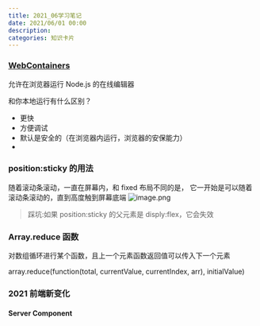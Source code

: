 ```yaml
---
title: 2021_06学习笔记
date: 2021/06/01 00:00
description:
categories: 知识卡片
---
```

### [WebContainers](https://cloud.tencent.com/developer/news/831336)
允许在浏览器运行 Node.js 的在线编辑器

和你本地运行有什么区别？
* 更快
* 方便调试
* 默认是安全的（在浏览器内运行，浏览器的安保能力）
* 
### position:sticky 的用法
随着滚动条滚动，一直在屏幕内，和 fixed 布局不同的是， 它一开始是可以随着滚动条滚动的，直到高度触到屏幕底端
![image.png](https://images.scar.site/WEBRESOURCE885cbfc91959c0c0aaac0854f9a2f17e.png)

>踩坑:如果 position:sticky 的父元素是 disply:flex，它会失效

### Array.reduce 函数
对数组循环进行某个函数，且上一个元素函数返回值可以传入下一个元素

array.reduce(function(total, currentValue, currentIndex, arr), initialValue)


### 2021 前端新变化
#### Server Component
